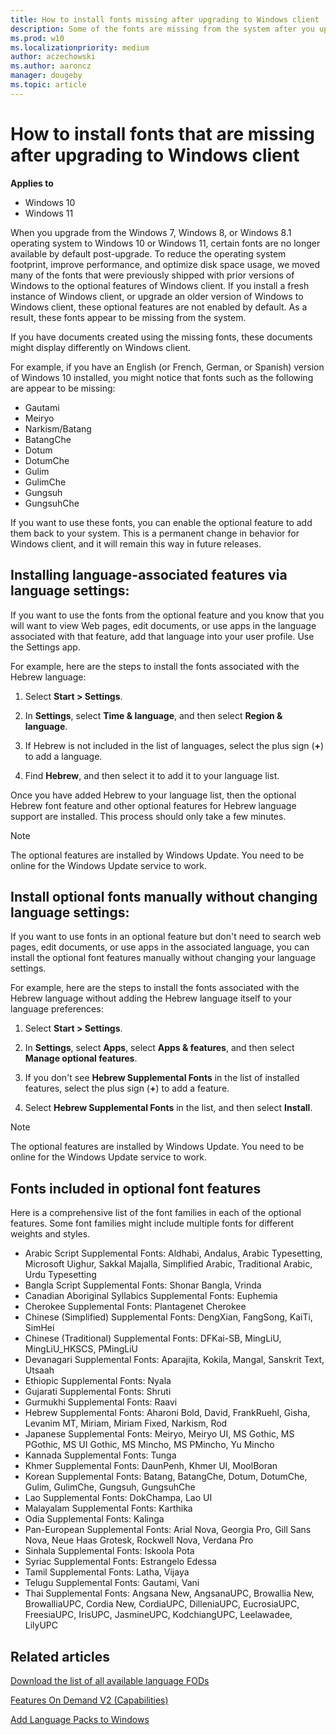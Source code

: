 ```yaml
---
title: How to install fonts missing after upgrading to Windows client
description: Some of the fonts are missing from the system after you upgrade to Windows client.
ms.prod: w10
ms.localizationpriority: medium
author: aczechowski
ms.author: aaroncz
manager: dougeby
ms.topic: article
---
```

# How to install fonts that are missing after upgrading to Windows client

**Applies to**

- Windows 10
- Windows 11

When you upgrade from the Windows 7, Windows 8, or Windows 8.1 operating system to Windows 10 or Windows 11, certain fonts are no longer available by default post-upgrade. To reduce the operating system footprint, improve performance, and optimize disk space usage, we moved many of the fonts that were previously shipped with prior versions of Windows to the optional features of Windows client. If you install a fresh instance of Windows client, or upgrade an older version of Windows to Windows client, these optional features are not enabled by default. As a result, these fonts appear to be missing from the system.

If you have documents created using the missing fonts, these documents might display differently on Windows client.

For example, if you have an English (or French, German, or Spanish) version of Windows 10 installed, you might notice that fonts such as the following are appear to be missing:

- Gautami
- Meiryo
- Narkism/Batang
- BatangChe
- Dotum
- DotumChe
- Gulim
- GulimChe
- Gungsuh
- GungsuhChe

If you want to use these fonts, you can enable the optional feature to add them back to your system. This is a permanent change in behavior for Windows client, and it will remain this way in future releases.

## Installing language-associated features via language settings:

If you want to use the fonts from the optional feature and you know that you will want to view Web pages, edit documents, or use apps in the language associated with that feature, add that language into your user profile. Use the Settings app.

For example, here are the steps to install the fonts associated with the Hebrew language:

1. Select **Start > Settings**.

2. In **Settings**, select **Time & language**, and then select **Region & language**.

3. If Hebrew is not included in the list of languages, select the plus sign (**+**) to add a language.

4. Find **Hebrew**, and then select it to add it to your language list.

Once you have added Hebrew to your language list, then the optional Hebrew font feature and other optional features for Hebrew language support are installed. This process should only take a few minutes.

> [!NOTE]
> The optional features are installed by Windows Update. You need to be online for the Windows Update service to work.

## Install optional fonts manually without changing language settings:

If you want to use fonts in an optional feature but don't need to search web pages, edit documents, or use apps in the associated language, you can install the optional font features manually without changing your language settings.

For example, here are the steps to install the fonts associated with the Hebrew language without adding the Hebrew language itself to your language preferences:

1. Select **Start > Settings**.

2. In **Settings**, select **Apps**, select **Apps & features**, and then select **Manage optional features**.

3. If you don't see **Hebrew Supplemental Fonts** in the list of installed features, select the plus sign (**+**) to add a feature.

4. Select **Hebrew Supplemental Fonts** in the list, and then select **Install**.

> [!NOTE]
> The optional features are installed by Windows Update. You need to be online for the Windows Update service to work.

## Fonts included in optional font features

Here is a comprehensive list of the font families in each of the optional features. Some font families might include multiple fonts for different weights and styles.

- Arabic Script Supplemental Fonts: Aldhabi, Andalus, Arabic Typesetting, Microsoft Uighur, Sakkal Majalla, Simplified Arabic, Traditional Arabic, Urdu Typesetting
- Bangla Script Supplemental Fonts: Shonar Bangla, Vrinda
- Canadian Aboriginal Syllabics Supplemental Fonts: Euphemia
- Cherokee Supplemental Fonts: Plantagenet Cherokee
- Chinese (Simplified) Supplemental Fonts: DengXian, FangSong, KaiTi, SimHei
- Chinese (Traditional) Supplemental Fonts: DFKai-SB, MingLiU, MingLiU_HKSCS, PMingLiU
- Devanagari Supplemental Fonts: Aparajita, Kokila, Mangal, Sanskrit Text, Utsaah
- Ethiopic Supplemental Fonts: Nyala
- Gujarati Supplemental Fonts: Shruti
- Gurmukhi Supplemental Fonts: Raavi
- Hebrew Supplemental Fonts: Aharoni Bold, David, FrankRuehl, Gisha, Levanim MT, Miriam, Miriam Fixed, Narkism, Rod
- Japanese Supplemental Fonts: Meiryo, Meiryo UI, MS Gothic, MS PGothic, MS UI Gothic, MS Mincho, MS PMincho, Yu Mincho
- Kannada Supplemental Fonts: Tunga
- Khmer Supplemental Fonts: DaunPenh, Khmer UI, MoolBoran
- Korean Supplemental Fonts: Batang, BatangChe, Dotum, DotumChe, Gulim, GulimChe, Gungsuh, GungsuhChe
- Lao Supplemental Fonts: DokChampa, Lao UI
- Malayalam Supplemental Fonts: Karthika
- Odia Supplemental Fonts: Kalinga
- Pan-European Supplemental Fonts: Arial Nova, Georgia Pro, Gill Sans Nova, Neue Haas Grotesk, Rockwell Nova, Verdana Pro
- Sinhala Supplemental Fonts: Iskoola Pota
- Syriac Supplemental Fonts: Estrangelo Edessa
- Tamil Supplemental Fonts: Latha, Vijaya
- Telugu Supplemental Fonts: Gautami, Vani
- Thai Supplemental Fonts: Angsana New, AngsanaUPC, Browallia New, BrowalliaUPC, Cordia New, CordiaUPC, DilleniaUPC, EucrosiaUPC, FreesiaUPC, IrisUPC, JasmineUPC, KodchiangUPC, Leelawadee, LilyUPC

## Related articles

[Download the list of all available language FODs](https://download.microsoft.com/download/0/A/A/0AA4342D-3933-4216-A90D-3BA8392FB1D1/Windows%2010%201703%20FOD%20to%20LP%20Mapping%20Table.xlsx)

[Features On Demand V2 (Capabilities)](/windows-hardware/manufacture/desktop/features-on-demand-v2--capabilities#span-idrelatedtopicsspanrelated-topics)

[Add Language Packs to Windows](/windows-hardware/manufacture/desktop/add-language-packs-to-windows)
